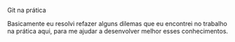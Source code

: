 Git na prática

Basicamente eu resolvi refazer alguns dilemas que eu encontrei no trabalho na prática aqui, para me ajudar a desenvolver melhor esses conhecimentos.
